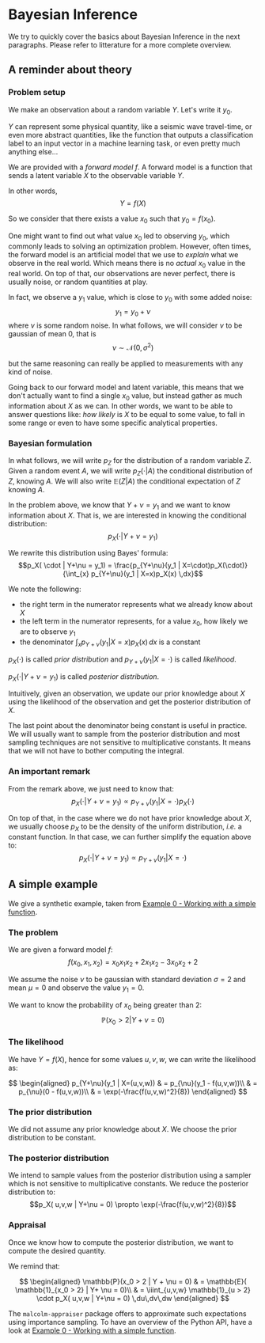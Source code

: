 # Bayesian Inference

We try to quickly cover the basics about Bayesian Inference in the next paragraphs.
Please refer to litterature for a more complete overview.


## A reminder about theory


### Problem setup

We make an observation about a random variable $Y$. Let's write it $y_0$.

$Y$ can represent some physical quantity, like a seismic wave travel-time, or even more abstract quantities,
like the function that outputs a classification label to an input vector in a machine learning task, or even pretty much anything else...

We are provided with a *forward model* $f$.
A forward model is a function that sends a latent variable $X$ to the observable variable $Y$.

In other words,
$$Y = f(X)$$

So we consider that there exists a value $x_0$ such that $y_0 = f(x_0)$.

One might want to find out what value $x_0$ led to observing $y_0$, which commonly leads to solving an optimization problem.
However, often times, the forward model is an artificial model that we use to *explain* what we observe in the real world. Which means there is no *actual* $x_0$ value in the real world.
On top of that, our observations are never perfect, there is usually noise, or random quantities at play.

In fact, we observe a $y_1$ value, which is close to $y_0$ with some added noise:
$$y_1 = y_0 + \nu$$
where $\nu$ is some random noise. In what follows, we will consider $\nu$ to be gaussian of mean $0$, that is
$$ \nu \sim \mathcal{N}(0,\,\sigma^2) $$

but the same reasoning can really be applied to measurements with any kind of noise.

Going back to our forward model and latent variable, this means that we don't actually want to find a single $x_0$ value, but instead gather as much information about $X$ as we can.
In other words, we want to be able to answer questions like: *how likely* is $X$ to be equal to some value, to fall in some range or even to have some specific analytical properties.


### Bayesian formulation

In what follows, we will write $p_Z$ for the distribution of a random variable $Z$.
Given a random event $A$, we will write $p_Z( \cdot | A)$ the conditional distribution of $Z$, knowing $A$.
We will also write $\mathbb{E}(Z | A)$ the conditional expectation of $Z$ knowing $A$.

In the problem above, we know that $Y + \nu = y_1$ and we want to know information about $X$.
That is, we are interested in knowing the conditional distribution:
$$p_X( \cdot | Y+\nu = y_1)$$

We rewrite this distribution using Bayes' formula:
$$p_X( \cdot | Y+\nu = y_1) = \frac{p_{Y+\nu}(y_1 | X=\cdot)p_X(\cdot)}{\int_{x} p_{Y+\nu}(y_1 | X=x)p_X(x) \,dx}$$

We note the following:
- the right term in the numerator represents what we already know about $X$
- the left term in the numerator represents, for a value $x_0$, how likely we are to observe $y_1$
- the denominator $\int_{x} p_{Y+\nu}(y_1 | X=x)p_X(x) \,dx$ is a constant

$p_X(\cdot)$ is called *prior distribution* and $p_{Y+\nu}(y_1 | X=\cdot)$ is called *likelihood*.

$p_X( \cdot | Y+\nu = y_1)$ is called *posterior distribution*.

Intuitively, given an observation, we update our prior knowledge about $X$ using the likelihood of the observation
and get the posterior distribution of $X$.

The last point about the denominator being constant is useful in practice.
We will usually want to sample from the posterior distribution and most sampling techniques are
not sensitive to multiplicative constants. It means that we will not have to bother computing the integral.


### An important remark

From the remark above, we just need to know that:
$$p_X( \cdot | Y+\nu = y_1) \propto p_{Y+\nu}(y_1 | X=\cdot) p_X(\cdot)$$

On top of that, in the case where we do not have prior knowledge about $X$, we usually choose $p_X$
to be the density of the uniform distribution, *i.e.* a constant function.
In that case, we can further simplify the equation above to:
$$p_X( \cdot | Y+\nu = y_1) \propto p_{Y+\nu}(y_1 | X=\cdot)$$


## A simple example

We give a synthetic example, taken from [Example 0 - Working with a simple function](./simple_function.ipynb).


### The problem

We are given a forward model $f$:
$$f(x_0,x_1,x_2) = x_0 x_1 x_2 + 2 x_1 x_2 - 3x_0 x_2 + 2$$

We assume the noise $\nu$ to be gaussian with standard deviation $\sigma = 2$ and mean $\mu = 0$
and observe the value $y_1 = 0$.

We want to know the probability of $x_0$ being greater than $2$:
$$\mathbb{P}(x_0 > 2 | Y + \nu = 0)$$


### The likelihood

We have $Y=f(X)$, hence for some values $u,v,w$, we can write the likelihood as:

$$
\begin{aligned}
p_{Y+\nu}(y_1 | X=(u,v,w)) & = p_{\nu}(y_1 - f(u,v,w))\\
& = p_{\nu}(0 - f(u,v,w))\\
& = \exp(-\frac{f(u,v,w)^2}{8})
\end{aligned}
$$


### The prior distribution

We did not assume any prior knowledge about $X$. We choose the prior distribution to be constant.


### The posterior distribution

We intend to sample values from the posterior distribution using a sampler which is not sensitive to
multiplicative constants. We reduce the posterior distribution to:
$$p_X( u,v,w | Y+\nu = 0) \propto \exp(-\frac{f(u,v,w)^2}{8})$$


### Appraisal

Once we know how to compute the posterior distribution, we want to compute the desired quantity.

We remind that:

$$
\begin{aligned}
\mathbb{P}(x_0 > 2 | Y + \nu = 0) & = \mathbb{E}( \mathbb{1}_{x_0 > 2} | Y+ \nu = 0)\\
& = \iiint_{u,v,w} \mathbb{1}_{u > 2} \cdot p_X( u,v,w | Y+\nu = 0) \,du\,dv\,dw
\end{aligned}
$$

The `malcolm-appraiser` package offers to approximate such expectations using importance sampling.
To have an overview of the Python API, have a look at [Example 0 - Working with a simple function](./simple_function.ipynb).

